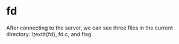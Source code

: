 # fd

After connecting to the server, we can see three files in the current directory: \textit{fd}, fd.c, and flag. 
